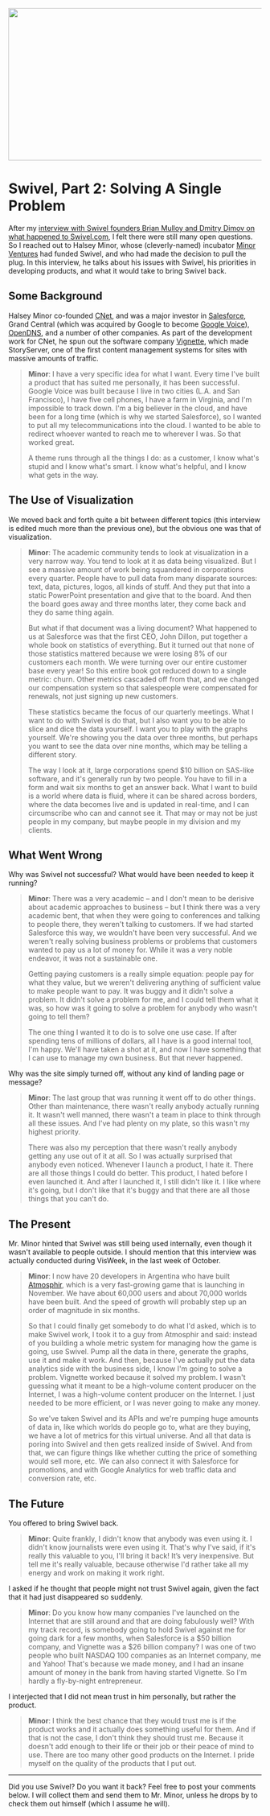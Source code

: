 <p align="center"><img src="https://media.eagereyes.org/media/2010/swivel2.jpg" alt="" width="560" height="303" /></p>

# Swivel, Part 2: Solving A Single Problem

After my <a href="/blog/2010/the-rise-and-fall-of-swivel">interview with Swivel founders Brian Mulloy and Dmitry Dimov on what happened to Swivel.com</a>, I felt there were still many open questions. So I reached out to Halsey Minor, whose (cleverly-named) incubator <a href="http://minorventures.com/">Minor Ventures</a> had funded Swivel, and who had made the decision to pull the plug. In this interview, he talks about his issues with Swivel, his priorities in developing products, and what it would take to bring Swivel back.

## Some Background

Halsey Minor co-founded <a href="http://www.cnet.com/">CNet</a>, and was a major investor in <a href="http://www.salesforce.com/">Salesforce</a>, Grand Central (which was acquired by Google to become <a href="https://www.google.com/voice">Google Voice</a>), <a href="http://www.opendns.com/">OpenDNS</a>, and a number of other companies. As part of the development work for CNet, he spun out the software company <a href="http://www.vignette.com/">Vignette</a>, which made StoryServer, one of the first content management systems for sites with massive amounts of traffic.

>	<strong>Minor</strong>: I have a very specific idea for what I want. Every time I've built a product that has suited me personally, it has been successful. Google Voice was built because I live in two cities (L.A. and San Francisco), I have five cell phones, I have a farm in Virginia, and I'm impossible to track down. I'm a big believer in the cloud, and have been for a long time (which is why we started Salesforce), so I wanted to put all my telecommunications into the cloud. I wanted to be able to redirect whoever wanted to reach me to wherever I was. So that worked great.
>	
>	A theme runs through all the things I do: as a customer, I know what's stupid and I know what's smart. I know what's helpful, and I know what gets in the way.

## The Use of Visualization

We moved back and forth quite a bit between different topics (this interview is edited much more than the previous one), but the obvious one was that of visualization.

> <strong>Minor</strong>: The academic community tends to look at visualization in a very narrow way. You tend to look at it as data being visualized. But I see a massive amount of work being squandered in corporations every quarter. People have to pull data from many disparate sources: text, data, pictures, logos, all kinds of stuff. And they put that into a static PowerPoint presentation and give that to the board. And then the board goes away and three months later, they come back and they do same thing again.
> 
> But what if that document was a living document? What happened to us at Salesforce was that the first CEO, John Dillon, put together a whole book on statistics of everything. But it turned out that none of those statistics mattered because we were losing 8% of our customers each month. We were turning over our entire customer base every year! So this entire book got reduced down to a single metric: churn. Other metrics cascaded off from that, and we changed our compensation system so that salespeople were compensated for renewals, not just signing up new customers.
> 
> These statistics became the focus of our quarterly meetings. What I want to do with Swivel is do that, but I also want you to be able to slice and dice the data yourself. I want you to play with the graphs yourself. We're showing you the data over three months, but perhaps you want to see the data over nine months, which may be telling a different story.
> 
> The way I look at it, large corporations spend $10 billion on SAS-like software, and it's generally run by two people. You have to fill in a form and wait six months to get an answer back. What I want to build is a world where data is fluid, where it can be shared across borders, where the data becomes live and is updated in real-time, and I can circumscribe who can and cannot see it. That may or may not be just people in my company, but maybe people in my division and my clients.

## What Went Wrong

Why was Swivel not successful? What would have been needed to keep it running?

> <strong>Minor</strong>: There was a very academic – and I don't mean to be derisive about academic approaches to business – but I think there was a very academic bent, that when they were going to conferences and talking to people there, they weren't talking to customers. If we had started Salesforce this way, we wouldn't have been very successful. And we weren't really solving business problems or problems that customers wanted to pay us a lot of money for. While it was a very noble endeavor, it was not a sustainable one.
> 
> Getting paying customers is a really simple equation: people pay for what they value, but we weren't delivering anything of sufficient value to make people want to pay. It was buggy and it didn't solve a problem. It didn't solve a problem for me, and I could tell them what it was, so how was it going to solve a problem for anybody who wasn't going to tell them?
> 
> The one thing I wanted it to do is to solve one use case. If after spending tens of millions of dollars, all I have is a good internal tool, I'm happy. We'll have taken a shot at it, and now I have something that I can use to manage my own business. But that never happened.

Why was the site simply turned off, without any kind of landing page or message?

> <strong>Minor</strong>: The last group that was running it went off to do other things. Other than maintenance, there wasn't really anybody actually running it. It wasn't well manned, there wasn't a team in place to think through all these issues. And I've had plenty on my plate, so this wasn't my highest priority.
> 
> There was also my perception that there wasn't really anybody getting any use out of it at all. So I was actually surprised that anybody even noticed. Whenever I launch a product, I hate it. There are all those things I could do better. This product, I hated before I even launched it. And after I launched it, I still didn't like it. I like where it's going, but I don't like that it's buggy and that there are all those things that you can't do.

## The Present

Mr. Minor hinted that Swivel was still being used internally, even though it wasn't available to people outside. I should mention that this interview was actually conducted during VisWeek, in the last week of October.

> <strong>Minor</strong>: I now have 20 developers in Argentina who have built <a href="http://www.atmosphir.com/">Atmosphir</a>, which is a very fast-growing game that is launching in November. We have about 60,000 users and about 70,000 worlds have been built. And the speed of growth will probably step up an order of magnitude in six months.
> 
> So that I could finally get somebody to do what I'd asked, which is to make Swivel work, I took it to a guy from Atmosphir and said: instead of you building a whole metric system for managing how the game is going, use Swivel. Pump all the data in there, generate the graphs, use it and make it work. And then, because I've actually put the data analytics side with the business side, I know I'm going to solve a problem. Vignette worked because it solved my problem. I wasn't guessing what it meant to be a high-volume content producer on the Internet, I was a high-volume content producer on the Internet. I just needed to be more efficient, or I was never going to make any money.
> 
> So we've taken Swivel and its APIs and we're pumping huge amounts of data in, like which worlds do people go to, what are they buying, we have a lot of metrics for this virtual universe. And all that data is poring into Swivel and then gets realized inside of Swivel. And from that, we can figure things like whether cutting the price of something would sell more, etc. We can also connect it with Salesforce for promotions, and with Google Analytics for web traffic data and conversion rate, etc.

## The Future

You offered to bring Swivel back.

> <strong>Minor</strong>: Quite frankly, I didn't know that anybody was even using it. I didn't know journalists were even using it. That's why I've said, if it's really this valuable to you, I'll bring it back! It’s very inexpensive. But tell me it's really valuable, because otherwise I'd rather take all my energy and work on making it work right.

I asked if he thought that people might not trust Swivel again, given the fact that it had just disappeared so suddenly.

> <strong>Minor</strong>: Do you know how many companies I've launched on the Internet that are still around and that are doing fabulously well? With my track record, is somebody going to hold Swivel against me for going dark for a few months, when Salesforce is a $50 billion company, and Vignette was a $26 billion company? I was one of two people who built NASDAQ 100 companies as an Internet company, me and Yahoo! That's because we made money, and I had an insane amount of money in the bank from having started Vignette. So I'm hardly a fly-by-night entrepreneur.

I interjected that I did not mean trust in him personally, but rather the product.

> <strong>Minor</strong>: I think the best chance that they would trust me is if the product works and it actually does something useful for them. And if that is not the case, I don't think they should trust me. Because it doesn't add enough to their life or their job or their peace of mind to use. There are too many other good products on the Internet. I pride myself on the quality of the products that I put out.

<hr />

Did you use Swivel? Do you want it back? Feel free to post your comments below. I will collect them and send them to Mr. Minor, unless he drops by to check them out himself (which I assume he will).
